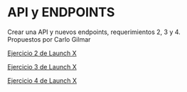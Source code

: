 # API y ENDPOINTS

Crear una API y nuevos endpoints, requerimientos 2, 3 y 4.   
Propuestos por Carlo Gilmar

[Ejercicio 2 de Launch X](https://github.com/LaunchX-InnovaccionVirtual/MissionNodeJS/blob/main/semanas/semana_4/2_api_fizzbuzz_parte2.md)  

[Ejercicio 3 de Launch X](https://github.com/LaunchX-InnovaccionVirtual/MissionNodeJS/blob/main/semanas/semana_4/3_nuevo_feature_fizzbuzz_parte3.md)    

[Ejercicio 4 de Launch X](https://github.com/LaunchX-InnovaccionVirtual/MissionNodeJS/blob/main/semanas/semana_4/4_contribution.md)   
